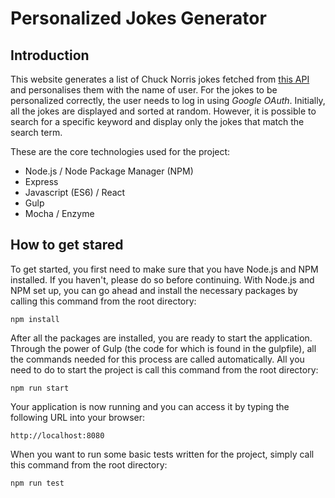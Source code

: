 # Personalized Jokes Generator

## Introduction

This website generates a list of Chuck Norris jokes fetched from [this API](https://api.icndb.com/jokes) and personalises them with the name of user. For the jokes to be personalized correctly, the user needs to log in using *Google OAuth*. Initially, all the jokes are displayed and sorted at random. However, it is possible to search for a specific keyword and display only the jokes that match the search term.

These are the core technologies used for the project:

* Node.js / Node Package Manager (NPM)
* Express
* Javascript (ES6) / React
* Gulp
* Mocha / Enzyme

## How to get stared

To get started, you first need to make sure that you have Node.js and NPM installed. If you haven't, please do so before continuing. With Node.js and NPM set up, you can go ahead and install the necessary packages by calling this command from the root directory:

    npm install

After all the packages are installed, you are ready to start the application. Through the power of Gulp (the code for which is found in the gulpfile), all the commands needed for this process are called automatically. All you need to do to start the project is call this command from the root directory:

    npm run start

Your application is now running and you can access it by typing the following URL into your browser:

    http://localhost:8080

When you want to run some basic tests written for the project, simply call this command from the root directory:

    npm run test
